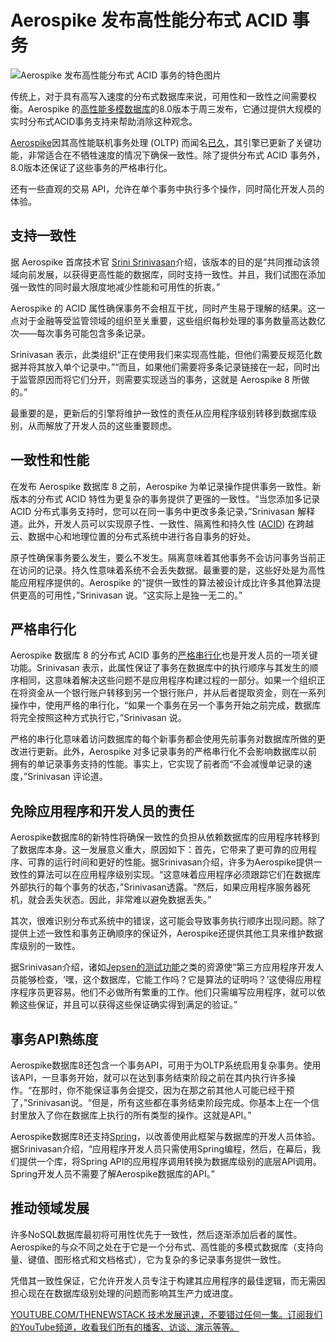 # Aerospike 发布高性能分布式 ACID 事务

![Aerospike 发布高性能分布式 ACID 事务的特色图片](https://cdn.thenewstack.io/media/2025/02/8091e800-aerospike-1024x768.png)

传统上，对于具有高写入速度的分布式数据库来说，可用性和一致性之间需要权衡。Aerospike 的[高性能多模数据库](https://thenewstack.io/from-db2-to-real-time-with-aerospike-founder-srini-srinivasan/)的8.0版本于周三发布，它通过提供大规模的实时分布式ACID事务支持来帮助消除这种观念。

[Aerospike](https://aerospike.com?utm_content=inline+mention)因其高性能联机事务处理 (OLTP) 而闻名[已久](https://thenewstack.io/how-to-manage-45-billion-client-records-with-aerospike/)，其引擎已更新了关键功能，非常适合在不牺牲速度的情况下确保一致性。除了提供分布式 ACID 事务外，8.0版本还保证了这些事务的严格串行化。

还有一些直观的交易 API，允许在单个事务中执行多个操作，同时简化开发人员的体验。

## 支持一致性

据 Aerospike 首席技术官 [Srini Srinivasan](https://www.linkedin.com/in/drvsrini)介绍，该版本的目的是“共同推动该领域向前发展，以获得更高性能的数据库，同时支持一致性。并且，我们试图在添加强一致性的同时最大限度地减少性能和可用性的折衷。”

Aerospike 的 ACID 属性确保事务不会相互干扰，同时产生易于理解的结果。这一点对于金融等受监管领域的组织至关重要，这些组织每秒处理的事务数量高达数亿次——每次事务可能包含多条记录。

Srinivasan 表示，此类组织“正在使用我们来实现高性能，但他们需要反规范化数据并将其放入单个记录中。”“而且，如果他们需要将多条记录链接在一起，同时出于监管原因而将它们分开，则需要实现适当的事务，这就是 Aerospike 8 所做的。”

最重要的是，更新后的引擎将维护一致性的责任从应用程序级别转移到数据库级别，从而解放了开发人员的这些重要顾虑。

## 一致性和性能

在发布 Aerospike 数据库 8 之前，Aerospike 为单记录操作提供事务一致性。新版本的分布式 ACID 特性为更复杂的事务提供了更强的一致性。“当您添加多记录 ACID 分布式事务支持时，您可以在同一事务中更改多条记录，”Srinivasan 解释道。此外，开发人员可以实现原子性、一致性、隔离性和持久性 ([ACID](https://thenewstack.io/can-nosql-databases-be-acid-compliant/)) 在跨越云、数据中心和地理位置的分布式系统中进行各自事务的好处。

原子性确保事务要么发生，要么不发生。隔离意味着其他事务不会访问事务当前正在访问的记录。持久性意味着系统不会丢失数据。最重要的是，这些好处是为高性能应用程序提供的。Aerospike 的“提供一致性的算法被设计成比许多其他算法提供更高的可用性，”Srinivasan 说。“这实际上是独一无二的。”

## 严格串行化

Aerospike 数据库 8 的分布式 ACID 事务的[严格串行化](https://stackoverflow.com/questions/60365103/differences-between-strict-serializable-and-external-consistency)也是开发人员的一项关键功能。Srinivasan 表示，此属性保证了事务在数据库中的执行顺序与其发生的顺序相同，这意味着解决这些问题不是应用程序构建过程的一部分。如果一个组织正在将资金从一个银行账户转移到另一个银行账户，并从后者提取资金，则在一系列操作中，使用严格的串行化，“如果一个事务在另一个事务开始之前完成，数据库将完全按照这种方式执行它，”Srinivasan 说。

严格的串行化意味着访问数据库的每个新事务都会使用先前事务对数据库所做的更改进行更新。此外，Aerospike 对多记录事务的严格串行化不会影响数据库以前拥有的单记录事务支持的性能。事实上，它实现了前者而“不会减慢单记录的速度，”Srinivasan 评论道。

## 免除应用程序和开发人员的责任
Aerospike数据库8的新特性将确保一致性的负担从依赖数据库的应用程序转移到了数据库本身。这一发展意义重大，原因如下：首先，它带来了更可靠的应用程序、可靠的运行时间和更好的性能。据Srinivasan介绍，许多为Aerospike提供一致性的算法可以在应用程序级别实现。“这意味着应用程序必须跟踪它们在数据库外部执行的每个事务的状态，”Srinivasan透露。“然后，如果应用程序服务器死机，就会丢失状态。因此，非常难以避免数据丢失。”

其次，很难识别分布式系统中的错误，这可能会导致事务执行顺序出现问题。除了提供上述一致性和事务正确顺序的保证外，Aerospike还提供其他工具来维护数据库级别的一致性。

据Srinivasan介绍，诸如[Jepsen的测试功能](https://jepsen.io/)之类的资源使“第三方应用程序开发人员能够检查，‘嘿，这个数据库，它能工作吗？它是算法的证明吗？’这使得应用程序程序员更容易。他们不必做所有繁重的工作。他们只需编写应用程序，就可以依赖这些保证，并且可以获得这些保证确实得到满足的验证。”


## 事务API熟练度

Aerospike数据库8还包含一个事务API，可用于为OLTP系统启用复杂事务。使用该API，一旦事务开始，就可以在达到事务结束阶段之前在其内执行许多操作。“在那时，你不能保证事务会提交，因为在那之前其他人可能已经干预了，”Srinivasan说。“但是，所有这些都在事务结束阶段完成。你基本上在一个信封里放入了你在数据库上执行的所有类型的操作。这就是API。”

Aerospike数据库8还支持[Spring](https://spring.io/)，以改善使用此框架与数据库的开发人员体验。据Srinivasan介绍，“应用程序开发人员只需使用Spring编程，然后，在幕后，我们提供一个库，将Spring API的应用程序调用转换为数据库级别的底层API调用。Spring开发人员不需要了解Aerospike数据库的API。”


## 推动领域发展

许多NoSQL数据库最初将可用性优先于一致性，然后逐渐添加后者的属性。Aerospike的与众不同之处在于它是一个分布式、高性能的多模式数据库（支持向量、键值、图形格式和文档格式），它为复杂的多记录事务提供一致性。

凭借其一致性保证，它允许开发人员专注于构建其应用程序的最佳逻辑，而无需因担心现在在数据库级别处理的问题而影响其生产力或进度。

[YOUTUBE.COM/THENEWSTACK 技术发展迅速，不要错过任何一集。订阅我们的YouTube频道，收看我们所有的播客、访谈、演示等等。](https://youtube.com/thenewstack?sub_confirmation=1)